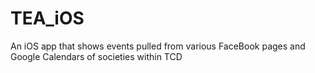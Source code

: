 # TEA_iOS

An iOS app that shows events pulled from various FaceBook pages and Google Calendars of societies within TCD
